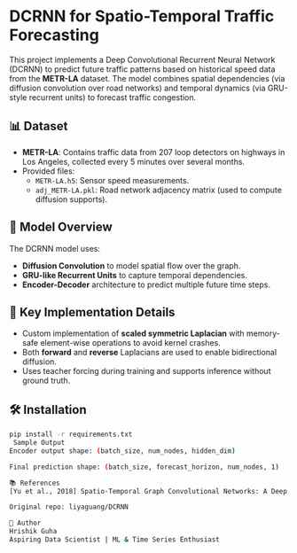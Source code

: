 # DCRNN for Spatio-Temporal Traffic Forecasting

This project implements a Deep Convolutional Recurrent Neural Network (DCRNN) to predict future traffic patterns based on historical speed data from the **METR-LA** dataset. The model combines spatial dependencies (via diffusion convolution over road networks) and temporal dynamics (via GRU-style recurrent units) to forecast traffic congestion.

## 📊 Dataset

- **METR-LA**: Contains traffic data from 207 loop detectors on highways in Los Angeles, collected every 5 minutes over several months.
- Provided files:
  - `METR-LA.h5`: Sensor speed measurements.
  - `adj_METR-LA.pkl`: Road network adjacency matrix (used to compute diffusion supports).

## 🚀 Model Overview

The DCRNN model uses:
- **Diffusion Convolution** to model spatial flow over the graph.
- **GRU-like Recurrent Units** to capture temporal dependencies.
- **Encoder-Decoder** architecture to predict multiple future time steps.

## 🔧 Key Implementation Details

- Custom implementation of **scaled symmetric Laplacian** with memory-safe element-wise operations to avoid kernel crashes.
- Both **forward** and **reverse** Laplacians are used to enable bidirectional diffusion.
- Uses teacher forcing during training and supports inference without ground truth.

## 🛠 Installation

```bash
pip install -r requirements.txt
 Sample Output
Encoder output shape: (batch_size, num_nodes, hidden_dim)

Final prediction shape: (batch_size, forecast_horizon, num_nodes, 1)

📚 References
[Yu et al., 2018] Spatio-Temporal Graph Convolutional Networks: A Deep Learning Framework for Traffic Forecasting. arXiv:1709.04875

Original repo: liyaguang/DCRNN

🧠 Author
Hrishik Guha
Aspiring Data Scientist | ML & Time Series Enthusiast